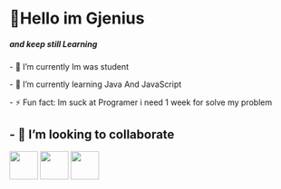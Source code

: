 <h1 align="left">👏Hello im Gjenius</h1>
<h5 align="left" weight="20px">and keep still Learning</h5>
<p>- 🔭 I’m currently Im was student </p>
<p>- 🌱 I’m currently learning Java And JavaScript</p>
<p>- ⚡ Fun fact: Im suck at Programer i need 1 week for solve my problem</p>
<p><h2 weight="40px">- 👯 I’m looking to collaborate</h2>
  <img href="" src="https://avatars.githubusercontent.com/u/76912443?v=4" height="50px" width="50px">
  <img href="" src="https://avatars.githubusercontent.com/u/76912443?v=4" height="50px" width="50px">
  <img href="" src="https://avatars.githubusercontent.com/u/76912443?v=4" height="50px" width="50px">
 </p>






